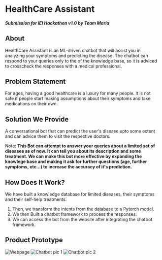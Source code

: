 # HealthCare Assistant
##### Submission for IEI Hackathon v1.0 by Team Maria

## About
HealthCare Assistant is an ML-driven chatbot that will assist you in analyzing your symptoms and predicting the disease. The chatbot can respond to your queries only to the of the knowledge base, so it is adviced to crosscheck the responses with a medical professional.

## Problem Statement
For ages, having a good healthcare is a luxury for many people. It is not safe if people start making assumptions about their symptoms and take medications on their own.

## Solution We Provide
A conversational bot that can predict the user's disease upto some extent and can advice them to visit the respective doctors.

Note: **This Bot can attempt to answer your queries about a limited set of diseases as of now. It can tell you about its description and some treatment. We can make this bot more effective by expanding the knowlege base and making it ask for further questions (age, further symptoms, etc...) to increase the accuracy of it's prediction.**

## How Does It Work?
We have built a knowledge database for limited diseases, their symptoms and their self-help treatments.
1. Then, we transform the intents from the database to a Pytorch model.
2. We then Built a chatbot framework to process the responses.
3. We can access the bot from the website after integrating the chatbot framework.

## Product Prototype


![Webpage](/standalone-frontend/images/healthcare-assistant-ss1)
![Chatbot pic 1](/standalone-frontend/images/healthcare-assistant-ss2)
![Chatbot pic 2](/standalone-frontend/images/healthcare-assistant-ss3)
